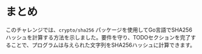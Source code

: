 # まとめ

このチャレンジでは、`crypto/sha256` パッケージを使用してGo言語でSHA256ハッシュを計算する方法を示しました。要件を守り、TODOセクションを完了することで、プログラムは与えられた文字列をSHA256ハッシュに計算できます。
